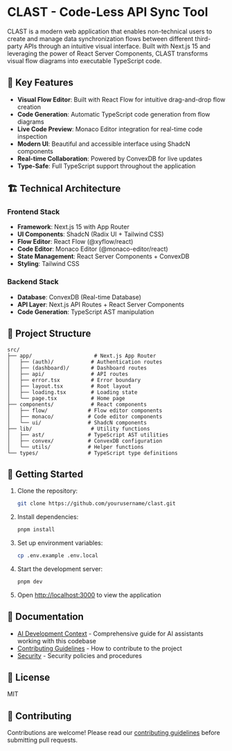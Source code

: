 # CLAST - Code-Less API Sync Tool

CLAST is a modern web application that enables non-technical users to create and manage data synchronization flows between different third-party APIs through an intuitive visual interface. Built with Next.js 15 and leveraging the power of React Server Components, CLAST transforms visual flow diagrams into executable TypeScript code.

## 🌟 Key Features

- **Visual Flow Editor**: Built with React Flow for intuitive drag-and-drop flow creation
- **Code Generation**: Automatic TypeScript code generation from flow diagrams
- **Live Code Preview**: Monaco Editor integration for real-time code inspection
- **Modern UI**: Beautiful and accessible interface using ShadcN components
- **Real-time Collaboration**: Powered by ConvexDB for live updates
- **Type-Safe**: Full TypeScript support throughout the application

## 🏗️ Technical Architecture

### Frontend Stack
- **Framework**: Next.js 15 with App Router
- **UI Components**: ShadcN (Radix UI + Tailwind CSS)
- **Flow Editor**: React Flow (@xyflow/react)
- **Code Editor**: Monaco Editor (@monaco-editor/react)
- **State Management**: React Server Components + ConvexDB
- **Styling**: Tailwind CSS

### Backend Stack
- **Database**: ConvexDB (Real-time Database)
- **API Layer**: Next.js API Routes + React Server Components
- **Code Generation**: TypeScript AST manipulation

## 📁 Project Structure

```
src/
├── app/                    # Next.js App Router
│   ├── (auth)/            # Authentication routes
│   ├── (dashboard)/       # Dashboard routes
│   ├── api/               # API routes
│   ├── error.tsx          # Error boundary
│   ├── layout.tsx         # Root layout
│   ├── loading.tsx        # Loading state
│   └── page.tsx           # Home page
├── components/            # React components
│   ├── flow/             # Flow editor components
│   ├── monaco/           # Code editor components
│   └── ui/               # ShadcN components
├── lib/                   # Utility functions
│   ├── ast/              # TypeScript AST utilities
│   ├── convex/           # ConvexDB configuration
│   └── utils/            # Helper functions
└── types/                # TypeScript type definitions
```

## 🚀 Getting Started

1. Clone the repository:
   ```bash
   git clone https://github.com/yourusername/clast.git
   ```

2. Install dependencies:
   ```bash
   pnpm install
   ```

3. Set up environment variables:
   ```bash
   cp .env.example .env.local
   ```

4. Start the development server:
   ```bash
   pnpm dev
   ```

5. Open [http://localhost:3000](http://localhost:3000) to view the application

## 📖 Documentation

- [AI Development Context](.github/AI_CONTEXT.md) - Comprehensive guide for AI assistants working with this codebase
- [Contributing Guidelines](.github/CONTRIBUTING.md) - How to contribute to the project
- [Security](.github/SECURITY.md) - Security policies and procedures

## 📄 License

MIT

## 🤝 Contributing

Contributions are welcome! Please read our [contributing guidelines](.github/CONTRIBUTING.md) before submitting pull requests.
